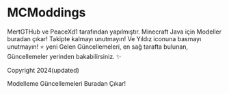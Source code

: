 # MCModdings
MertGTHub ve PeaceXd1 tarafından yapılmıştır.
Minecraft Java için Modeller buradan çıkar! Takipte kalmayı unutmayın! Ve Yıldız iconuna basmayı unutmayın! ⭐
yeni Gelen Güncellemeleri, en sağ tarafta bulunan, Güncellemeler yerinden bakabilirsiniz. ✨

Copyright 2024(updated)

Modelleme Güncellemeleri Buradan Çıkar!

